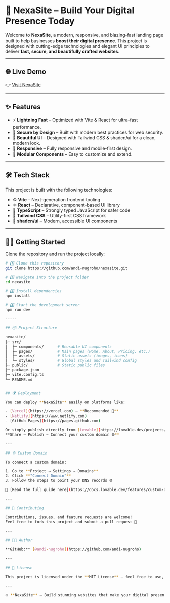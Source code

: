 # 🚀 NexaSite – Build Your Digital Presence Today

Welcome to **NexaSite**, a modern, responsive, and blazing-fast landing page built to help businesses **boost their digital presence**.
This project is designed with cutting-edge technologies and elegant UI principles to deliver **fast, secure, and beautifully crafted websites**.

---

## 🌐 Live Demo

👉 [Visit NexaSite](https://lovable.dev/projects/2c6df36f-5e87-4d2e-8dae-89b5b5198c0a)

---

## ✨ Features

- ⚡ **Lightning Fast** – Optimized with Vite & React for ultra-fast performance.
- 🔐 **Secure by Design** – Built with modern best practices for web security.
- 🎨 **Beautiful UI** – Designed with Tailwind CSS & shadcn/ui for a clean, modern look.
- 📱 **Responsive** – Fully responsive and mobile-first design.
- 🧩 **Modular Components** – Easy to customize and extend.

---

## 🛠️ Tech Stack

This project is built with the following technologies:

- ⚙️ **Vite** – Next-generation frontend tooling
- ⚛️ **React** – Declarative, component-based UI library
- 📘 **TypeScript** – Strongly typed JavaScript for safer code
- 🎨 **Tailwind CSS** – Utility-first CSS framework
- 🧪 **shadcn/ui** – Modern, accessible UI components

---

## 🧑‍💻 Getting Started

Clone the repository and run the project locally:

```bash
# 1️⃣ Clone this repository
git clone https://github.com/andi-nugroho/nexasite.git

# 2️⃣ Navigate into the project folder
cd nexasite

# 3️⃣ Install dependencies
npm install

# 4️⃣ Start the development server
npm run dev

-----

## 📦 Project Structure

nexasite/
├─ src/
│  ├─ components/      # Reusable UI components
│  ├─ pages/           # Main pages (Home, About, Pricing, etc.)
│  ├─ assets/          # Static assets (images, icons)
│  └─ styles/          # Global styles and Tailwind config
├─ public/             # Static public files
├─ package.json
├─ vite.config.ts
└─ README.md


## 🌍 Deployment

You can deploy **NexaSite** easily on platforms like:

- [Vercel](https://vercel.com) – **Recommended 🚀**
- [Netlify](https://www.netlify.com)
- [GitHub Pages](https://pages.github.com)

Or simply publish directly from [Lovable](https://lovable.dev/projects/2c6df36f-5e87-4d2e-8dae-89b5b5198c0a):
**Share → Publish → Connect your custom domain 🌐**

---

## ⚙️ Custom Domain

To connect a custom domain:

1. Go to **Project → Settings → Domains**
2. Click **"Connect Domain"**
3. Follow the steps to point your DNS records 🌐

📖 [Read the full guide here](https://docs.lovable.dev/features/custom-domain#custom-domain)

---

## 🤝 Contributing

Contributions, issues, and feature requests are welcome!
Feel free to fork this project and submit a pull request 🙌

---

## 🧑‍💻 Author

**GitHub:** [@andi-nugroho](https://github.com/andi-nugroho)

---

## 📜 License

This project is licensed under the **MIT License** – feel free to use, modify, and distribute it.

---

🔥 **NexaSite** – Build stunning websites that make your digital presence shine.

